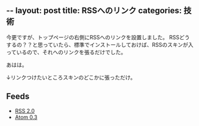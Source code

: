 --
layout: post
title: RSSへのリンク
categories: 技術
--

今更ですが、トップページの右側にRSSへのリンクを設置しました。
RSSどうするの？？と思っていたら、標準でインストールしておけば、RSSのスキンが入っているので、それへのリンクを張るだけでした。

あはは。

↓リンクつけたいところスキンのどこかに張っただけ。
 <h2>Feeds</h2>
 <ul class=”nobullets”>
  <li><a href=”○○/xml-rss2.php?blogid=1″ title=”RSS 2.0″>RSS 2.0</a></li>
  <li><a href=”○○/nucleus/atom.php?blogid=1″ title=”Atom 0.3″>Atom 0.3</a></li>
 </ul>
